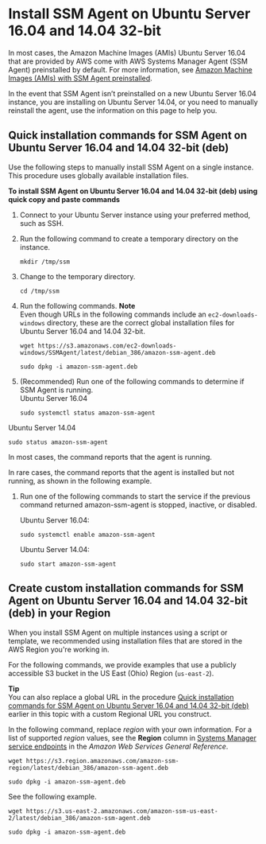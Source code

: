 # Install SSM Agent on Ubuntu Server 16\.04 and 14\.04 32\-bit<a name="agent-install-ubuntu-32"></a>

In most cases, the Amazon Machine Images \(AMIs\) Ubuntu Server 16\.04 that are provided by AWS come with AWS Systems Manager Agent \(SSM Agent\) preinstalled by default\. For more information, see [Amazon Machine Images \(AMIs\) with SSM Agent preinstalled](ami-preinstalled-agent.md)\.

In the event that SSM Agent isn’t preinstalled on a new Ubuntu Server 16\.04 instance, you are installing on Ubuntu Server 14\.04, or you need to manually reinstall the agent, use the information on this page to help you\.

## Quick installation commands for SSM Agent on Ubuntu Server 16\.04 and 14\.04 32\-bit \(deb\)<a name="quick-install-ub-16-14-32-bit"></a>

Use the following steps to manually install SSM Agent on a single instance\. This procedure uses globally available installation files\. 

**To install SSM Agent on Ubuntu Server 16\.04 and 14\.04 32\-bit \(deb\) using quick copy and paste commands**

1. Connect to your Ubuntu Server instance using your preferred method, such as SSH\.

1. Run the following command to create a temporary directory on the instance\.

   ```
   mkdir /tmp/ssm
   ```

1. Change to the temporary directory\.

   ```
   cd /tmp/ssm
   ```

1. Run the following commands\.
**Note**  
Even though URLs in the following commands include an `ec2-downloads-windows` directory, these are the correct global installation files for Ubuntu Server 16\.04 and 14\.04 32\-bit\. 

   ```
   wget https://s3.amazonaws.com/ec2-downloads-windows/SSMAgent/latest/debian_386/amazon-ssm-agent.deb
   ```

   ```
   sudo dpkg -i amazon-ssm-agent.deb
   ```

1. \(Recommended\) Run one of the following commands to determine if SSM Agent is running\.   
Ubuntu Server 16\.04  

   ```
   sudo systemctl status amazon-ssm-agent
   ```  
Ubuntu Server 14\.04  

   ```
   sudo status amazon-ssm-agent
   ```

   In most cases, the command reports that the agent is running\.

   In rare cases, the command reports that the agent is installed but not running, as shown in the following example\.

1. Run one of the following commands to start the service if the previous command returned amazon\-ssm\-agent is stopped, inactive, or disabled\.

   Ubuntu Server 16\.04:

   ```
   sudo systemctl enable amazon-ssm-agent
   ```

   Ubuntu Server 14\.04:

   ```
   sudo start amazon-ssm-agent
   ```

## Create custom installation commands for SSM Agent on Ubuntu Server 16\.04 and 14\.04 32\-bit \(deb\) in your Region<a name="custom-url-ub-16-14-32-bit"></a>

When you install SSM Agent on multiple instances using a script or template, we recommended using installation files that are stored in the AWS Region you're working in\. 

For the following commands, we provide examples that use a publicly accessible S3 bucket in the US East \(Ohio\) Region \(`us-east-2`\)\. 

**Tip**  
You can also replace a global URL in the procedure [Quick installation commands for SSM Agent on Ubuntu Server 16\.04 and 14\.04 32\-bit \(deb\)](#quick-install-ub-16-14-32-bit) earlier in this topic with a custom Regional URL you construct\.

In the following command, replace *region* with your own information\. For a list of supported *region* values, see the **Region** column in [Systems Manager service endpoints](https://docs.aws.amazon.com/general/latest/gr/ssm.html#ssm_region) in the *Amazon Web Services General Reference*\.

```
wget https://s3.region.amazonaws.com/amazon-ssm-region/latest/debian_386/amazon-ssm-agent.deb
```

```
sudo dpkg -i amazon-ssm-agent.deb
```

See the following example\.

```
wget https://s3.us-east-2.amazonaws.com/amazon-ssm-us-east-2/latest/debian_386/amazon-ssm-agent.deb
```

```
sudo dpkg -i amazon-ssm-agent.deb
```